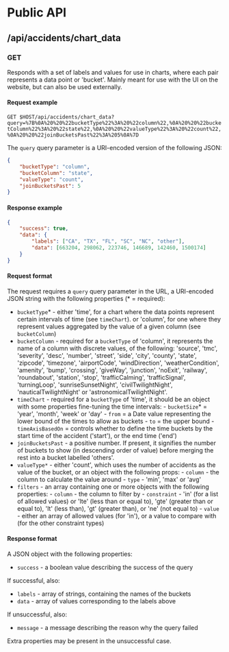 # Public API

## /api/accidents/chart_data

### GET

Responds with a set of labels and values for use in charts, where each pair represents a
data point or 'bucket'. Mainly meant for use with the UI on the website, but can also be
used externally.

#### Request example

`GET $HOST/api/accidents/chart_data?query=%7B%0A%20%20%22bucketType%22%3A%20%22column%22,%0A%20%20%22bucketColumn%22%3A%20%22state%22,%0A%20%20%22valueType%22%3A%20%22count%22,%0A%20%20%22joinBucketsPast%22%3A%205%0A%7D`

The `query` query parameter is a URI-encoded version of the following JSON:

```json
{
	"bucketType": "column",
	"bucketColumn": "state",
	"valueType": "count",
	"joinBucketsPast": 5
}
```

#### Response example

```json
{
	"success": true,
	"data": {
		"labels": ["CA", "TX", "FL", "SC", "NC", "other"],
		"data": [663204, 298062, 223746, 146689, 142460, 1500174]
	}
}
```

#### Request format

The request requires a `query` query parameter in the URL, a URI-encoded JSON string with
the following properties (\* = required):

-   `bucketType`\* - either 'time', for a chart where the data points represent certain
    intervals of time (see `timeChart`). or 'column', for one where they represent values
    aggregated by the value of a given column (see `bucketColumn`)
-   `bucketColumn` - required for a `bucketType` of 'column', it represents the name of a
    column with discrete values, of the following: 'source', 'tmc', 'severity', 'desc',
    'number', 'street', 'side', 'city', 'county', 'state', 'zipcode', 'timezone',
    'airportCode', 'windDirection', 'weatherCondition', 'amenity', 'bump', 'crossing',
    'giveWay', 'junction', 'noExit', 'railway', 'roundabout', 'station', 'stop',
    'trafficCalming', 'trafficSignal', 'turningLoop', 'sunriseSunsetNight',
    'civilTwilightNight', 'nauticalTwilightNight' or 'astronomicalTwilightNight'.
-   `timeChart` - required for a `bucketType` of 'time', it should be an object with some
    properties fine-tuning the time intervals: - `bucketSize`\* = 'year', 'month', 'week'
    or 'day' - `from` = a Date value representing the lower bound of the times to allow as
    buckets - `to` = the upper bound - `timeAxisBasedOn` = controls whether to define the
    time buckets by the start time of the accident ('start'), or the end time ('end')
-   `joinBucketsPast` - a positive number. If present, it signifies the number of buckets
    to show (in descending order of value) before merging the rest into a bucket labelled
    'others'.
-   `valueType*` - either 'count', which uses the number of accidents as the value of the
    bucket, or an object with the following props: - `column` - the column to calculate
    the value around - `type` - 'min', 'max' or 'avg'
-   `filters` - an array containing one or more objects with the following properties: -
    `column` - the column to filter by - `constraint` - 'in' (for a list of allowed
    values) or 'lte' (less than or equal to), 'gte' (greater than or equal to), 'lt' (less
    than), 'gt' (greater than), or 'ne' (not equal to) - `value` - either an array of
    allowed values (for 'in'), or a value to compare with (for the other constraint types)

#### Response format

A JSON object with the following properties:

-   `success` - a boolean value describing the success of the query

If successful, also:

-   `labels` - array of strings, containing the names of the buckets
-   `data` - array of values corresponding to the labels above

If unsuccessful, also:

-   `message` - a message describing the reason why the query failed

Extra properties may be present in the unsuccessful case.
